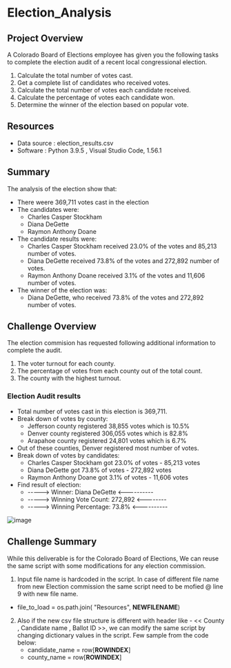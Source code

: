 # Election_Analysis

## Project Overview
A Colorado Board of Elections employee has given you the following tasks to complete the election audit of a recent local congressional election.

1. Calculate the total number of votes cast.
2. Get a complete list of candidates who received votes.
3. Calculate the total number of votes each candidate received.
4. Calculate the percentage of votes each candidate won.
5. Determine the winner of the election based on popular vote. 

## Resources
- Data source : election_results.csv
- Software : Python 3.9.5 , Visual Studio Code, 1.56.1

## Summary
The analysis of the election show that:
- There weere 369,711 votes cast in the election
- The candidates were:
  - Charles Casper Stockham
  - Diana DeGette
  - Raymon Anthony Doane
- The candidate results were: 
  - Charles Casper Stockham received 23.0% of the votes and 85,213 number of votes.
  - Diana DeGette received 73.8% of the votes and 272,892 number of votes.
  - Raymon Anthony Doane received 3.1% of the votes and 11,606 number of votes.
- The winner of the election was:
  - Diana DeGette, who received 73.8% of the votes and 272,892 number of votes.
  
  
## Challenge Overview
The election commision has requested following additional information to complete the audit.

1. The voter turnout for each county.
2. The percentage of votes from each county out of the total count.
3. The county with the highest turnout.

### Election Audit results
- Total number of votes cast in this election is 369,711.
- Break down of votes by county:
  - Jefferson county registered 38,855 votes which is 10.5%
  - Denver county registered 306,055 votes which is 82.8%
  - Arapahoe county registered 24,801 votes which is 6.7%
- Out of these counties, Denver registered most number of votes.
- Break down of votes by candidates:  
  - Charles Casper Stockham got 23.0% of votes - 85,213 votes
  - Diana DeGette got 73.8% of votes - 272,892 votes
  - Raymon Anthony Doane got 3.1% of votes - 11,606 votes
- Find result of election:
  - -----> Winner: Diana DeGette <----------
  - -----> Winning Vote Count: 272,892 <--------
  - -----> Winning Percentage: 73.8% <----------

![image](https://user-images.githubusercontent.com/83181834/118048284-e82d0a00-b330-11eb-8d39-51d3d4a787f5.png)


## Challenge Summary
While this deliverable is for the Colorado Board of Elections, We can reuse the same script with some modifications for any election commission.
1. Input file name is hardcoded in the script. In case of different file name from new Election commission the same script need to be mofied @ line 9 with new file name.
  - file_to_load = os.path.join( "Resources", **NEWFILENAME**)
2. Also if the new csv file structure is different with header like - << County , Candidate name , Ballot ID >>, we can modify the same script by changing dictionary values in the script. Few sample from the code below:
   - candidate_name = row[**ROWINDEX**]
   - county_name = row[**ROWINDEX**]


